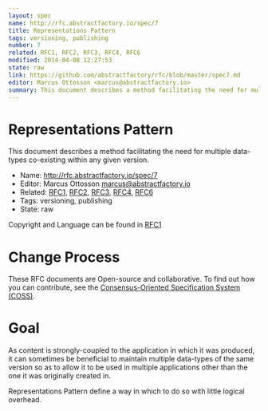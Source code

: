 ```yaml
---
layout: spec
name: http://rfc.abstractfactory.io/spec/7
title: Representations Pattern
tags: versioning, publishing
number: 7
related: RFC1, RFC2, RFC3, RFC4, RFC6
modified: 2014-04-08 12:27:53
state: raw
link: https://github.com/abstractfactory/rfc/blob/master/spec7.md
editor: Marcus Ottosson <marcus@abstractfactory.io>
summary: This document describes a method facilitating the need for multiple data-types co-existing within any given version.
---
```


# Representations Pattern

This document describes a method facilitating the need for multiple data-types co-existing within any given version.

* Name: http://rfc.abstractfactory.io/spec/7
* Editor: Marcus Ottosson <marcus@abstractfactory.io>
* Related: [RFC1](http://rfc.abstractfactory.io/spec/1), [RFC2](http://rfc.abstractfactory.io/spec/2), [RFC3](http://rfc.abstractfactory.io/spec/3), [RFC4](http://rfc.abstractfactory.io/spec/4), [RFC6](http://rfc.abstractfactory.io/spec/6)
* Tags: versioning, publishing
* State: raw

Copyright and Language can be found in [RFC1](http://rfc.abstractfactory.io/spec/1)

# Change Process

These RFC documents are Open-source and collaborative. To find out how you can contribute, see the [Consensus-Oriented Specification System (COSS)](http://www.digistan.org/spec:1/COSS).

# Goal

As content is strongly-coupled to the application in which it was produced, it can sometimes be beneficial to maintain multiple data-types of the same version so as to allow it to be used in multiple applications other than the one it was originally created in.

Representations Pattern define a way in which to do so with little logical overhead.
